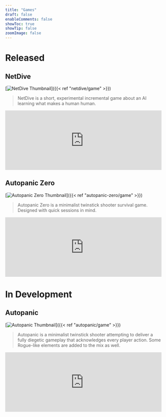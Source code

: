 ```yaml
---
title: "Games"
draft: false
enableComments: false
showToc: true
showTip: false
zoomImage: false
---
```



# Released

## NetDive

[![NetDive Thumbnail](/images/netdive/NetDive.png)]({{< ref "netdive/game" >}})

> NetDive is a short, experimental incremental game about an AI learning what makes a human human.

<iframe src="https://store.steampowered.com/widget/3718870/" frameborder="0" width="500" height="190"></iframe>

## Autopanic Zero

[![Autopanic Zero Thumbnail](/images/autopanic-zero/AutopanicZero_en.png)]({{< ref "autopanic-zero/game" >}})

> Autopanic Zero is a minimalist twinstick shooter survival game. Designed with quick sessions in mind.

<iframe src="https://store.steampowered.com/widget/1423670/" frameborder="0" width="500" height="190"></iframe>

# In Development

## Autopanic

[![Autopanic Thumbnail](/images/autopanic/Autopanic_en.png)]({{< ref "autopanic/game" >}})

> Autopanic is a minimalist twinstick shooter attempting to deliver a fully diegetic gameplay that acknowledges every player action. Some Rogue-like elements are added to the mix as well.

<iframe src="https://store.steampowered.com/widget/1274830/" frameborder="0" width="500" height="190"></iframe>